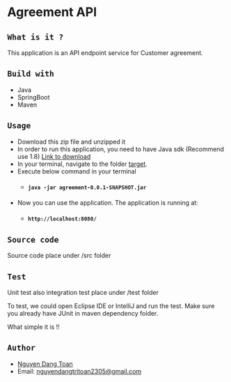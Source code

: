 # **Agreement API**

## `What is it ?`

   This application is an API endpoint service for Customer agreement.

## `Build with`

* Java
* SpringBoot
* Maven

## `Usage`

*  Download this zip file and unzipped it
*  In order to run this application, you need to have Java sdk (Recommend use 1.8) [Link to download](https://www.oracle.com/java/technologies/javase/javase-jdk8-downloads.html)
*  In your terminal, navigate to the folder [target](target).
*  Execute below command in your terminal
    * #### `java -jar agreement-0.0.1-SNAPSHOT.jar`
* Now you can use the application. The application is running at:
    * #### `http://localhost:8080/`

## `Source code`

 Source code place under /src folder

## `Test`

 Unit test also integration test place under /test folder
 
 To test, we could open Eclipse IDE or IntelliJ and run the test. Make sure you already have JUnit in maven dependency folder. 
  
 What simple it is !!

## `Author`
   * [Nguyen Dang Toan](https://www.linkedin.com/in/nguyendangtoan/)
   * Email: [nguyendangtritoan2305@gmail.com]()

